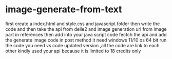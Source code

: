 # image-generate-from-text
first create a index.html and style.css and javascript folder then write the code and then take the api from delle2 and image generation  url from image part in references   then add into your java script code fectch the api and add the generate image code in post method 
it need windows 11/10
os 64 bit
run the code you need vs code updated version ,all the code are link to each other
kindly used your api because it is limited to 18 credits only
